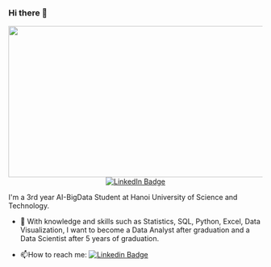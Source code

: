 ### Hi there 👋

<!-- Image -->
<div align="center">
  <img src="https://media.giphy.com/media/dWesBcTLavkZuG35MI/giphy.gif" width="600" height="300"/>
</div>

<!-- Link Social Network -->
<div id="badges" align="center">
  <a href="https://www.linkedin.com/in/lehuynhduc16/">
    <img src="https://img.shields.io/badge/LinkedIn-blue?style=for-the-badge&logo=linkedin&logoColor=white" alt="LinkedIn Badge"/>
  </a>
</div>


<div id="badges" align="center">
  <img src="https://komarev.com/ghpvc/?username=lehuynhduc16&style=flat-square&color=blue" alt=""/>
</div>

I'm a 3rd year AI-BigData Student at Hanoi University of Science and Technology.

- :telescope: With knowledge and skills such as Statistics, SQL, Python, Excel, Data Visualization, I want to become a Data Analyst after graduation and a Data Scientist after 5 years of graduation.

- :mailbox:How to reach me: [![Linkedin Badge](https://img.shields.io/badge/-kakbar-blue?style=flat&logo=Linkedin&logoColor=white)](lehuynhduc16)


